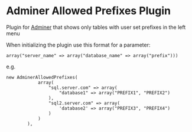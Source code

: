 Adminer Allowed Prefixes Plugin
=================================
Plugin for [Adminer](http://http://www.adminer.org/ "www.adminer.com") that shows only tables with user set prefixes in the left menu

When initializing the plugin use this format for a parameter:

```
array("server_name" => array("database_name" => array("prefix")))
```

e.g.
```
new AdminerAllowedPrefixes(
    		array(
				"sql.server.com" => array(
					"database1" => array("PREFIX1", "PREFIX2")
				),
				"sql2.server.com" => array(
					'database2' => array("PREFIX3", "PREFIX4")
				)
			)
		),
```